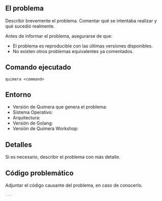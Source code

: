 ## El problema

Describir brevemente el problema. Comentar qué se intentaba realizar y qué sucedió realmente.

Antes de informar el problema, asegurarse de que:
- El problema es reproducible con las últimas versiones disponibles.
- No existen otros problemas equivalentes ya comentados.

## Comando ejecutado
`quimera <command>`

## Entorno

* Versión de Quimera que genera el problema:
* Sistema Operativo:
* Arquitectura:
* Versión de Golang:
* Versión de Quimera Workshop:

## Detalles

Si es necesario, describir el problema con más detalle.

## Código problemático

Adjuntar el código causante del problema, en caso de conocerlo.

```go
...
```